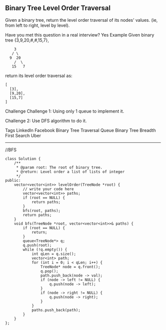 ## Binary Tree Level Order Traversal  ##

Given a binary tree, return the level order traversal of its nodes' values. (ie, from left to right, level by level).

Have you met this question in a real interview? Yes
Example
Given binary tree {3,9,20,#,#,15,7},

	    3
	   / \
	  9  20
	    /  \
	   15   7
	 

return its level order traversal as:

	[
	  [3],
	  [9,20],
	  [15,7]
	]
Challenge 
Challenge 1: Using only 1 queue to implement it.

Challenge 2: Use DFS algorithm to do it.

Tags 
LinkedIn Facebook Binary Tree Traversal Queue Binary Tree Breadth First Search Uber

----------

//BFS

	class Solution {
	    /**
	     * @param root: The root of binary tree.
	     * @return: Level order a list of lists of integer
	     */
	public:
	    vector<vector<int>> levelOrder(TreeNode *root) {
	        // write your code here
	        vector<vector<int>> paths;
	        if (root == NULL) {
	            return paths;
	        }
	        bfs(root, paths);
	        return paths;
	    }
	    void bfs(TreeNode *root, vector<vector<int>>& paths) {
	        if (root == NULL) {
	            return;
	        }
	        queue<TreeNode*> q;
	        q.push(root);
	        while (!q.empty()) {
	            int qLen = q.size();
	            vector<int> path;
	            for (int i = 0; i < qLen; i++) {
	                TreeNode* node = q.front();
	                q.pop();
	                path.push_back(node -> val);
	                if (node -> left != NULL) {
	                    q.push(node -> left);
	                }
	                if (node -> right != NULL) {
	                    q.push(node -> right);
	                }
	            }
	            paths.push_back(path);
	        }
	    }
	};